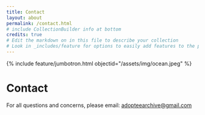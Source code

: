 ```yaml
---
title: Contact
layout: about
permalink: /contact.html
# include CollectionBuilder info at bottom
credits: true
# Edit the markdown on in this file to describe your collection
# Look in _includes/feature for options to easily add features to the page
--- 
```


{% include feature/jumbotron.html objectid="/assets/img/ocean.jpeg" %}

# Contact

For all questions and concerns, please email: [adopteearchive@gmail.com](mailto:adopteearchive@gmail.com)